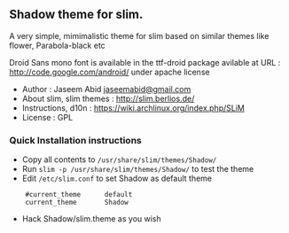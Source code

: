 ## Shadow theme for slim.

A very simple, mimimalistic theme for slim based on similar themes like
flower, Parabola-black etc

Droid Sans mono font is available in the ttf-droid package avilable at URL :
http://code.google.com/android/ under apache license

* Author                  : Jaseem Abid <jaseemabid@gmail.com>
* About slim, slim themes : http://slim.berlios.de/
* Instructions, d10n      : https://wiki.archlinux.org/index.php/SLiM
* License                 : GPL

### Quick Installation instructions

* Copy all contents to `/usr/share/slim/themes/Shadow/`
* Run `slim -p /usr/share/slim/themes/Shadow/` to test the theme
* Edit `/etc/slim.conf` to set Shadow as default theme

```
	#current_theme      default
	current_theme       Shadow
```
* Hack Shadow/slim.theme as you wish
